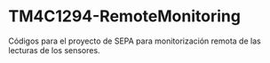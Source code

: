 # TM4C1294-RemoteMonitoring
Códigos para el proyecto de SEPA para monitorización remota de las lecturas de los sensores.
